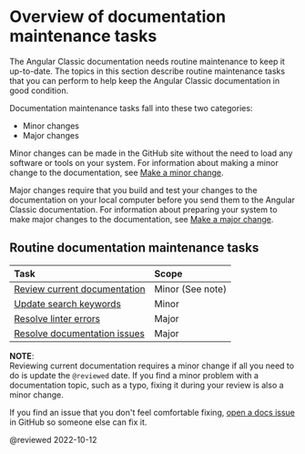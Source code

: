 # Overview of documentation maintenance tasks

The Angular Classic documentation needs routine maintenance to keep it up-to-date.
The topics in this section describe routine maintenance tasks that you can perform to help keep the Angular Classic documentation in good condition.

Documentation maintenance tasks fall into these two categories:

*   Minor changes
*   Major changes

Minor changes can be made in the GitHub site without the need to load any software or tools on your system.
For information about making a minor change to the documentation, see [Make a minor change](guide/contributors-guide-overview#make-a-minor-change).

Major changes require that you build and test your changes to the documentation on your local computer before you send them to the Angular Classic documentation.
For information about preparing your system to make major changes to the documentation, see [Make a major change](guide/contributors-guide-overview#make-a-major-change).

## Routine documentation maintenance tasks

| Task                                                     | Scope |
|:---                                                      |:---   |
| [Review current documentation](guide/reviewing-content)  | Minor \(See note\) |
| [Update search keywords](guide/updating-search-keywords) | Minor       |
| [Resolve linter errors](guide/docs-lint-errors)          | Major       |
| [Resolve documentation issues](guide/doc-select-issue)   | Major       |

<div class="alert is-helpful">

**NOTE**: <br />
Reviewing current documentation requires a minor change if all you need to do is update the `@reviewed`   date.
If you find a minor problem with a documentation topic, such as a typo, fixing it during your review is also a minor change.

If you find an issue that you don't feel comfortable fixing, [open a docs issue](https://github.com/ng-classic/ng-classic/issues/new?assignees=&labels=&template=3-docs-bug.yaml) in GitHub so someone else can fix it.

</div>

<!-- links -->

<!-- external links -->

<!-- end links -->

@reviewed 2022-10-12
